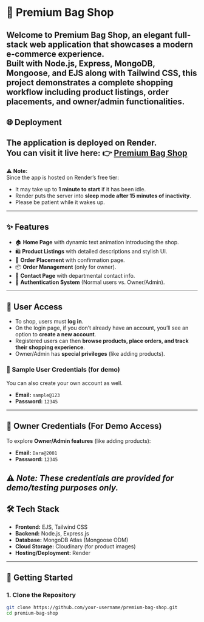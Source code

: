 # 👜 Premium Bag Shop

Welcome to **Premium Bag Shop**, an elegant full-stack web application that showcases a modern e-commerce experience.  
Built with **Node.js, Express, MongoDB, Mongoose, and EJS** along with **Tailwind CSS**, this project demonstrates a complete shopping workflow including product listings, order placements, and owner/admin functionalities.
---
## 🌐 Deployment

The application is deployed on **Render**.  
You can visit it live here: 👉 [Premium Bag Shop](https://bagshop-wwfk.onrender.com)
---
⚠️ **Note:**  
Since the app is hosted on Render’s free tier:  
- It may take up to **1 minute to start** if it has been idle.  
- Render puts the server into **sleep mode after 15 minutes of inactivity**.  
- Please be patient while it wakes up.
---

## ✨ Features

- 🏠 **Home Page** with dynamic text animation introducing the shop.  
- 🛍️ **Product Listings** with detailed descriptions and stylish UI.  
- 📝 **Order Placement** with confirmation page.  
- 📦 **Order Management** (only for owner).  
- 📄 **Contact Page** with departmental contact info.  
- 🔐 **Authentication System** (Normal users vs. Owner/Admin).  

---
## 👤 User Access

- To shop, users must **log in**.  
- On the login page, if you don’t already have an account, you’ll see an option to **create a new account**.  
- Registered users can then **browse products, place orders, and track their shopping experience**.  
- Owner/Admin has **special privileges** (like adding products).

### 👤 Sample User Credentials (for demo)  
You can also create your own account as well.

- **Email:** `sample@123`  
- **Password:** `12345` 

---
## 👑 Owner Credentials (For Demo Access)

To explore **Owner/Admin features** (like adding products):  

- **Email:** `Dara@2001`  
- **Password:** `12345`  

⚠️ *Note: These credentials are provided for demo/testing purposes only.*  
---

## 🛠️ Tech Stack

- **Frontend:** EJS, Tailwind CSS  
- **Backend:** Node.js, Express.js  
- **Database:** MongoDB Atlas (Mongoose ODM)  
- **Cloud Storage:** Cloudinary (for product images)  
- **Hosting/Deployment:** Render  

---

## 🚀 Getting Started

### 1. Clone the Repository
```bash
git clone https://github.com/your-username/premium-bag-shop.git
cd premium-bag-shop
